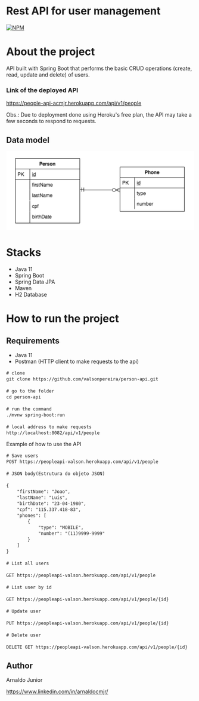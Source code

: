 # Rest API for user management

[![NPM](https://camo.githubusercontent.com/a581cd1e13be14972f2eca7065fa686ab5718b9c233570190f92be36ed39664e/68747470733a2f2f696d672e736869656c64732e696f2f6e706d2f6c2f7265616374)](https://github.com/valsonpereira/person-api/blob/main/LICENSE)

# About the project



API built with Spring Boot that performs the basic CRUD operations (create, read, update and delete) of users.



### Link of the deployed API

https://people-api-acmjr.herokuapp.com/api/v1/people

Obs.: Due to deployment done using Heroku's free plan, the API may take a few seconds to respond to requests.

## Data model

[![Modelo de dados](https://raw.githubusercontent.com/valsonpereira/my-assets/main/person-api/modelo_dados.png)](https://raw.githubusercontent.com/valsonpereira/my-assets/main/person-api/modelo_dados.png)

# Stacks

- Java 11
- Spring Boot
- Spring Data JPA
- Maven
- H2 Database

# How to run the project

## Requirements

- Java 11
- Postman (HTTP client to make requests to the api)

```
# clone
git clone https://github.com/valsonpereira/person-api.git

# go to the folder
cd person-api

# run the command
./mvnw spring-boot:run

# local address to make requests
http://localhost:8082/api/v1/people
```

Example of how to use the API

```
# Save users 
POST https://peopleapi-valson.herokuapp.com/api/v1/people

# JSON body(Estrutura do objeto JSON)

{
    "firstName": "Joao",
    "lastName": "Luis",
    "birthDate": "23-04-1980",
    "cpf": "115.337.418-83",
    "phones": [
        {
            "type": "MOBILE",
            "number": "(11)9999-9999"
        }
    ]
}

# List all users

GET https://peopleapi-valson.herokuapp.com/api/v1/people

# List user by id

GET https://peopleapi-valson.herokuapp.com/api/v1/people/{id}

# Update user

PUT https://peopleapi-valson.herokuapp.com/api/v1/people/{id}

# Delete user

DELETE GET https://peopleapi-valson.herokuapp.com/api/v1/people/{id}
```

## Author

Arnaldo Junior

https://www.linkedin.com/in/arnaldocmjr/